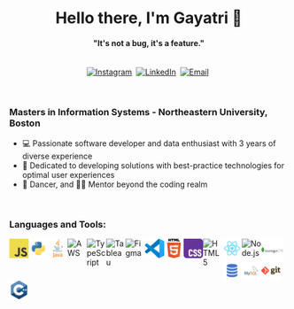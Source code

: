  
<p>
  <h1 align="center"><b>Hello there, I'm Gayatri 👋</b></h1>
</p>

<p>
  <h4 align="center"><b>"It's not a bug, it's a feature."</b></h4>
</p>


<p align="center">
<br>
<a href="https://instagram.com/_gayatri_sk?igshid=OGQ5ZDc2ODk2ZA%3D%3D&utm_source=qr"><img src="https://img.shields.io/badge/instagram-%23E4405F.svg?&style=for-the-badge&logo=instagram&logoColor=white" alt="Instagram" /></a>&nbsp;
<a href="https://www.linkedin.com/in/gayatri-s-kumar/"><img src="https://img.shields.io/badge/linkedin-%230077B5.svg?&style=for-the-badge&logo=linkedin&logoColor=white" alt="LinkedIn" /></a>&nbsp;
<a href="mailto:kumar.gay@northeastern.edu"><img src="https://img.shields.io/badge/gmail-%23D14836.svg?&style=for-the-badge&logo=gmail&logoColor=white" alt="Email"/></a>&nbsp;
</p>

<br>

### Masters in Information Systems - Northeastern University, Boston
- 💻 Passionate software developer and data enthusiast with 3 years of diverse experience
- 🚀 Dedicated to developing solutions with best-practice technologies for optimal user experiences
- 🎨 Dancer, and 🧑‍🏫 Mentor beyond the coding realm
<br>

### Languages and Tools: 

<img align="left" alt="JavaScript" width="35px" src="https://raw.githubusercontent.com/github/explore/80688e429a7d4ef2fca1e82350fe8e3517d3494d/topics/javascript/javascript.png" /> 
<img align="left" alt="HTML5" width="35px" src="https://raw.githubusercontent.com/github/explore/80688e429a7d4ef2fca1e82350fe8e3517d3494d/topics/python/python.png" />
<img align="left" alt="Java" width="35px" src="https://raw.githubusercontent.com/github/explore/80688e429a7d4ef2fca1e82350fe8e3517d3494d/topics/java/java.png" /> 


<img align="left" alt="AWS" width="35px" src="https://cdn2.iconfinder.com/data/icons/amazon-aws-stencils/100/Non-Service_Specific_copy__AWS_Cloud-1024.png" />

<img align="left" alt="TypeScript" width="35px" src="https://upload.wikimedia.org/wikipedia/commons/thumb/4/4c/Typescript_logo_2020.svg/2048px-Typescript_logo_2020.svg.png" />

<img align="left" alt="Tableau" width="35px" src="https://workforceedtech.org/wp-content/uploads/2019/03/Tableau_Logo_resized.png" />

<img align="left" alt="Figma" width="35px" src="https://vectorlogoseek.com/wp-content/uploads/2020/06/figma-vector-logo.png" />

<img align="left" alt="Visual Studio Code" width="35px" src="https://raw.githubusercontent.com/github/explore/80688e429a7d4ef2fca1e82350fe8e3517d3494d/topics/visual-studio-code/visual-studio-code.png" />
<img align="left" alt="HTML5" width="35px" src="https://raw.githubusercontent.com/github/explore/80688e429a7d4ef2fca1e82350fe8e3517d3494d/topics/html/html.png" />
<img align="left" alt="CSS3" width="35px" src="https://raw.githubusercontent.com/github/explore/80688e429a7d4ef2fca1e82350fe8e3517d3494d/topics/css/css.png" />
<img align="left" alt="HTML5" width="35px" src="https://cdn.sanity.io/images/lofvu8al/production/39d6cef5649ed5c35b1420198a362baf1bff97a6-1280x939.jpg" />
<img align="left" alt="React" width="35px" src="https://raw.githubusercontent.com/github/explore/80688e429a7d4ef2fca1e82350fe8e3517d3494d/topics/react/react.png" />
<img align="left" alt="Node.js" width="35px" src="https://colorlib.com/wp/wp-content/uploads/sites/2/node.js-logo.png" />
<img align="left" alt="MongoDB" width="40px" src="https://raw.githubusercontent.com/github/explore/80688e429a7d4ef2fca1e82350fe8e3517d3494d/topics/mongodb/mongodb.png" />
<img align="left" alt="SQL" width="35px" src="https://raw.githubusercontent.com/github/explore/80688e429a7d4ef2fca1e82350fe8e3517d3494d/topics/sql/sql.png" />
<img align="left" alt="MySQL" width="35px" src="https://raw.githubusercontent.com/github/explore/80688e429a7d4ef2fca1e82350fe8e3517d3494d/topics/mysql/mysql.png" />

<img align="left" alt="Git" width="35px" src="https://raw.githubusercontent.com/github/explore/80688e429a7d4ef2fca1e82350fe8e3517d3494d/topics/git/git.png" />



<img align="left" alt="HTML5" width="35px" src="https://raw.githubusercontent.com/github/explore/80688e429a7d4ef2fca1e82350fe8e3517d3494d/topics/cpp/cpp.png" />

<br>
<br>
<br>
<br>





<br>



[instagram]: https://instagram.com/_gayatri_sk?igshid=OGQ5ZDc2ODk2ZA%3D%3D&utm_source=qr
[linkedin]: https://www.linkedin.com/in/gayatri-s-kumar/
